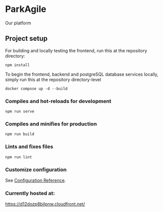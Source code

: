 # ParkAgile

Our platform

## Project setup

For building and locally testing the frontend, run this at the repository directory:
```
npm install
```

To begin the frontend, backend and postgreSQL database services locally, simply run this at the repository directory-level
```
docker compose up -d --build
```

### Compiles and hot-reloads for development
```
npm run serve
```

### Compiles and minifies for production
```
npm run build
```

### Lints and fixes files
```
npm run lint
```

### Customize configuration
See [Configuration Reference](https://cli.vuejs.org/config/).

### Currently hosted at:

https://d12dozp8bilpnw.cloudfront.net/